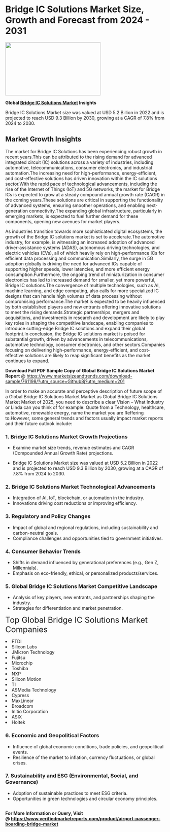 <H1>Bridge IC Solutions Market Size, Growth and Forecast from 2024 - 2031</H1><img class="aligncenter size-medium wp-image-584254" src="https://thirdeyenews.in/wp-content/uploads/2024/09/Global-Market-Research-300x168.jpeg" alt="" width="300" height="168" /><p><strong>Global&nbsp;<a href="https://www.marketsizeandtrends.com/download-sample/761198/?utm_source=Github8j?utm_medium=201">Bridge IC Solutions Market</a> Insights</strong></p><p>Bridge IC Solutions Market size was valued at USD 5.2 Billion in 2022 and is projected to reach USD 9.3 Billion by 2030, growing at a CAGR of 7.8% from 2024 to 2030.</p><p><h2>Market Growth Insights</h2> <p>The market for Bridge IC Solutions has been experiencing robust growth in recent years.This can be attributed to the rising demand for advanced integrated circuit (IC) solutions across a variety of industries, including automotive, telecommunications, consumer electronics, and industrial automation.The increasing need for high-performance, energy-efficient, and cost-effective solutions has driven innovation within the IC solutions sector.With the rapid pace of technological advancements, including the rise of the Internet of Things (IoT) and 5G networks, the market for Bridge ICs is expected to grow at a steady compound annual growth rate (CAGR) in the coming years.These solutions are critical in supporting the functionality of advanced systems, ensuring smoother operations, and enabling next-generation connectivity.The expanding global infrastructure, particularly in emerging markets, is expected to fuel further demand for these components, opening new avenues for market players.</p> <p>As industries transition towards more sophisticated digital ecosystems, the growth of the Bridge IC solutions market is set to accelerate.The automotive industry, for example, is witnessing an increased adoption of advanced driver-assistance systems (ADAS), autonomous driving technologies, and electric vehicles (EVs), all of which heavily rely on high-performance ICs for efficient data processing and communication.Similarly, the surge in 5G adoption globally is driving the need for advanced ICs capable of supporting higher speeds, lower latencies, and more efficient energy consumption.Furthermore, the ongoing trend of miniaturization in consumer electronics has led to increased demand for smaller, yet more powerful, Bridge IC solutions.The convergence of multiple technologies, such as AI, machine learning, and edge computing, also calls for more specialized IC designs that can handle high volumes of data processing without compromising performance.The market is expected to be heavily influenced by both established players and new entrants offering innovative solutions to meet the rising demands.Strategic partnerships, mergers and acquisitions, and investments in research and development are likely to play key roles in shaping the competitive landscape, enabling companies to introduce cutting-edge Bridge IC solutions and expand their global footprint.In conclusion, the Bridge IC solutions market is poised for substantial growth, driven by advancements in telecommunications, automotive technology, consumer electronics, and other sectors.Companies focusing on delivering high-performance, energy-efficient, and cost-effective solutions are likely to reap significant benefits as the market continues to expand.</p> <p><span class=""><strong>Download Full PDF Sample Copy of Global Bridge IC Solutions Market Report</strong> @ <a href="https://www.marketsizeandtrends.com/download-sample/761198/?utm_source=Github8j?utm_medium=201" target="_blank">https://www.marketsizeandtrends.com/download-sample/761198/?utm_source=Github8j?utm_medium=201</a></span></p><p>In order to make an accurate and perceptive description of future scope of a Global&nbsp;Bridge IC Solutions Market Market as Global&nbsp;Bridge IC Solutions Market Market of 2025, you need to describe a clear Vision &ndash; What Industry or Linda can you think of for example: Quote from a Technology, healthcare, automotive, renewable energy, name the market you are Reffering to.However, some general trends and factors usually impact market reports and their future outlook include:</p><h3>1.&nbsp;<strong>Bridge IC Solutions Market Growth Projections</strong></h3><ul><li>Examine market size trends, revenue estimates and CAGR (Compounded Annual Growth Rate) projections.</li><li><p>Bridge IC Solutions Market size was valued at USD 5.2 Billion in 2022 and is projected to reach USD 9.3 Billion by 2030, growing at a CAGR of 7.8% from 2024 to 2030.</p></li></ul><h3>2.&nbsp;<strong>Bridge IC Solutions Market Technological Advancements</strong></h3><ul><li>Integration of AI, IoT, blockchain, or automation in the industry.</li><li>Innovations driving cost reductions or improving efficiency.</li></ul><h3>3.&nbsp;<strong>Regulatory and Policy Changes</strong></h3><ul><li>Impact of global and regional regulations, including sustainability and carbon-neutral goals.</li><li>Compliance challenges and opportunities tied to government initiatives.</li></ul><h3>4.&nbsp;<strong>Consumer Behavior Trends</strong></h3><ul><li>Shifts in demand influenced by generational preferences (e.g., Gen Z, Millennials).</li><li>Emphasis on eco-friendly, ethical, or personalized products/services.</li></ul><h3>5.&nbsp;<strong>Global Bridge IC Solutions Market Competitive Landscape</strong></h3><ul><li>Analysis of key players, new entrants, and partnerships shaping the industry.</li><li>Strategies for differentiation and market penetration.</li></ul><p data-pm-slice="1 1 []"><span style="color: inherit; font-family: inherit; font-size: 25px;">Top Global Bridge IC Solutions Market Companies</span></p><div class="" data-test-id=""><p><li>FTDI</li><li> Silicon Labs</li><li> JMicron Technology</li><li> Fujitsu</li><li> Microchip</li><li> Toshiba</li><li> NXP</li><li> Silicon Motion</li><li> TI</li><li> ASMedia Technology</li><li> Cypress</li><li> MaxLinear</li><li> Broadcom</li><li> Initio Corporation</li><li> ASIX</li><li> Holtek</li></p></div><h3>6.&nbsp;<strong>Economic and Geopolitical Factors</strong></h3><ul><li>Influence of global economic conditions, trade policies, and geopolitical events.</li><li>Resilience of the market to inflation, currency fluctuations, or global crises.</li></ul><h3>7.&nbsp;<strong>Sustainability and ESG (Environmental, Social, and Governance)</strong></h3><ul><li>Adoption of sustainable practices to meet ESG criteria.</li><li>Opportunities in green technologies and circular economy principles.</li></ul><h2><strong style="font-size: 14px;">For More Information or Query, Visit @&nbsp;</strong><a style="background-color: #ffffff; font-size: 14px;" href="https://www.marketsizeandtrends.com/report/bridge-ic-solutions-market/" target="_blank">https://www.verifiedmarketreports.com/product/airport-passenger-boarding-bridge-market</a></h2>